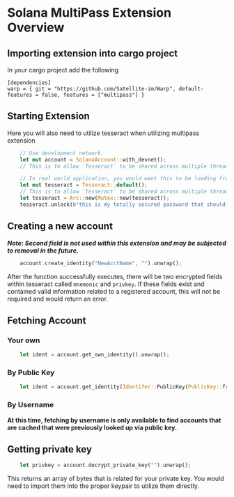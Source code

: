 # Solana MultiPass Extension Overview



## Importing extension into cargo project

In your cargo project add the following

```
[dependencies]
warp = { git = "https://github.com/Satellite-im/Warp", default-features = false, features = ["multipass"] }
```

## Starting Extension 

Here you will also need to utilize tesseract when utilizing multipass extension

```rust
    // Use development network.
    let mut account = SolanaAccount::with_devnet();
    // This is to allow `Tesseract` to be shared across multiple threads in a safe manner

    // In real world application, you would want this to be loading from a file 
    let mut tesseract = Tesseract::default();
    // This is to allow `Tesseract` to be shared across multiple threads in a safe manner
    let tesseract = Arc::new(Mutex::new(tesseract));
    tesseract.unlock(b"this is my totally secured password that should nnever be embedded in code").unwrap();
```

## Creating a new account

***Note: Second field is not used within this extension and may be subjected to removal in the future.***

```rust
    account.create_identity("NewAcctName", "").unwrap();
```

After the function successfully executes, there will be two encrypted fields within tesseract called `mnemonic` and `privkey`. 
If these fields exist and contained valid information related to a registered account, this will not be required and would
return an error.

## Fetching Account 

### Your own

```rust
    let ident = account.get_own_identity().unwrap();
```

### By Public Key
```rust
    let ident = account.get_identity(Identifer::PublicKey(PublicKey::from_bytes(....))).unwrap()
```

### By Username

**At this time, fetching by username is only available to find accounts that are cached that were previously looked up via public key.**

## Getting private key

```rust
    let privkey = account.decrypt_private_key("").unwrap();
```

This returns an array of bytes that is related for your private key. You would need to import them into the proper keypair to utilize them directly.


